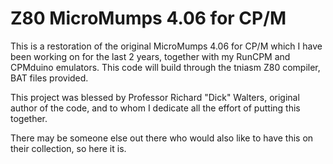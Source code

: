 # Z80 MicroMumps 4.06 for CP/M

This is a restoration of the original MicroMumps 4.06 for CP/M which I have been working on for the last 2 years, together with my RunCPM and CPMduino emulators.
This code will build through the tniasm Z80 compiler, BAT files provided.

This project was blessed by Professor Richard "Dick" Walters, original author of the code, and to whom I dedicate all the effort of putting this together.

There may be someone else out there who would also like to have this on their collection, so here it is.
